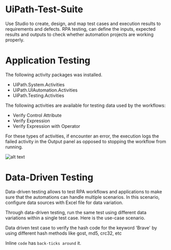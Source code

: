 # UiPath-Test-Suite

Use Studio to create, design, and map test cases and execution results to requirements and defects. RPA testing, can define the inputs, expected results and outputs to check whether automation projects are working properly.

# Application Testing
The following activity packages was installed.

* UiPath.System.Activities
* UiPath.UIAutomation.Activities
* UiPath.Testing.Activities

The following activities are available for testing data used by the workflows:

* Verify Control Attribute
* Verify Expression
* Verify Expression with Operator

For these types of activities, if encounter an error, the execution logs the failed activity in the Output panel as opposed to stopping the workflow from running.

![alt text](https://github.com/bacdillon/UiPath-Test-Suite/blob/main/OutputErrorPassed.JPG)

# Data-Driven Testing
Data-driven testing allows to test RPA workflows and applications to make sure that the automations can handle multiple scenarios.
In this scenario, configure data sources with Excel file for data variation.

Through data-driven testing, run the same test using different data variations within a single test case. Here is the use-case scenario.

 Data driven test case to verify the hash code for the keyword 'Brave' by using different hash methods like gost, md5, crc32, etc
 
 
Inline `code` has `back-ticks around` it.

